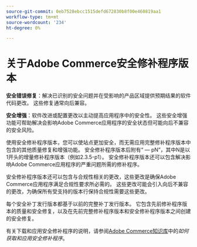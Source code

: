 ```yaml
---
source-git-commit: 0eb7528ebcc1515defd672830b8f00e460819aa1
workflow-type: tm+mt
source-wordcount: '234'
ht-degree: 0%

---
```

# 关于Adobe Commerce安全修补程序版本

**安全错误修复**：解决已识别的安全问题并在受影响的产品区域提供预期结果的软件代码更改。 这些修复通常向后兼容。

**安全增强**：软件改进或配置更改以主动提高应用程序中的安全性。 这些安全增强功能可帮助解决会影响Adobe Commerce应用程序的安全状态但可能向后不兼容的安全风险。

使用安全修补程序版本，您可以使站点更加安全，而无需应用完整修补程序版本中包含的其他质量修复和增强功能。 安全修补程序版本后附有“ — pN”，其中N是以1开头的增量修补程序版本（例如2.3.5-p1）。 安全修补程序版本还可以包含解决影响Adobe Commerce应用程序的严重问题所需的修补程序。

安全修补程序版本还可以包含与合规性相关的更改，这些更改是确保Adobe Commerce应用程序满足合规性要求所必需的。 这些更改可能会引入向后不兼容的更改，为确保所有受支持的版本行保持合规性需要这些更改。

每个安全补丁发行版本都基于以前的完整补丁发行版本。 它包含先前修补程序版本的质量和安全修复，以及在先前完整修补程序版本和安全修补程序版本之间创建的安全修复。

有关下载和应用安全修补程序的说明，请参阅[Adobe Commerce知识库](https://experienceleague.adobe.com/zh-hans/docs/commerce-knowledge-base/kb/how-to/how-to-obtain-and-apply-security-patches)中的&#x200B;_如何获取和应用安全修补程序_。
